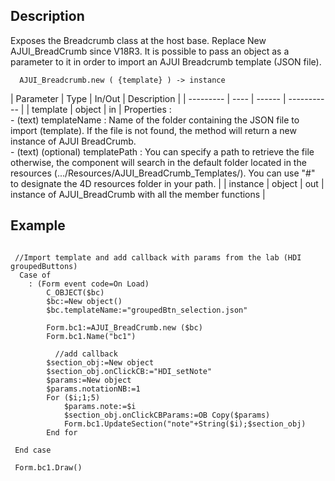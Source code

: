 ﻿<!--   AJUI_Breadcrumb.new ( {template} ) -> instance of Breadcrumb class  -->


## Description

Exposes the Breadcrumb class at the host base. Replace New AJUI_BreadCrumb since V18R3. It is possible to pass an object as a parameter to it in order to import an AJUI Breadcrumb template (JSON file). 

```4d
  AJUI_Breadcrumb.new ( {template} ) -> instance
```

| Parameter | Type | In/Out | Description |
| --------- | ---- | ------ | ----------- |
| template | object | in | Properties :<br> - (text) templateName :  Name of the folder containing the JSON file to import (template). If the file is not found, the method will return a new instance of AJUI BreadCrumb.<br> - (text) (optional) templatePath : You can specify a path to retrieve the file otherwise, the component will search in the default folder located in the resources (.../Resources/AJUI_BreadCrumb_Templates/). You can use "#" to designate the 4D resources folder in your path. |
| instance | object | out | instance of AJUI_BreadCrumb with all the member functions |

## Example

```4d

 //Import template and add callback with params from the lab (HDI groupedButtons)
  Case of 
	: (Form event code=On Load)
		C_OBJECT($bc)
		$bc:=New object()
		$bc.templateName:="groupedBtn_selection.json"
		
		Form.bc1:=AJUI_BreadCrumb.new ($bc)
		Form.bc1.Name("bc1")
		
		  //add callback
		$section_obj:=New object
		$section_obj.onClickCB:="HDI_setNote"
		$params:=New object
		$params.notationNB:=1
		For ($i;1;5)
			$params.note:=$i
			$section_obj.onClickCBParams:=OB Copy($params)
			Form.bc1.UpdateSection("note"+String($i);$section_obj)
		End for 
		
 End case 

 Form.bc1.Draw()
```
